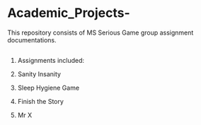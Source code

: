 # Academic_Projects-
This repository consists of MS Serious Game group assignment documentations. 
##
1. Assignments included:

2. Sanity Insanity 

3. Sleep Hygiene Game 

4. Finish the Story

5. Mr X 
